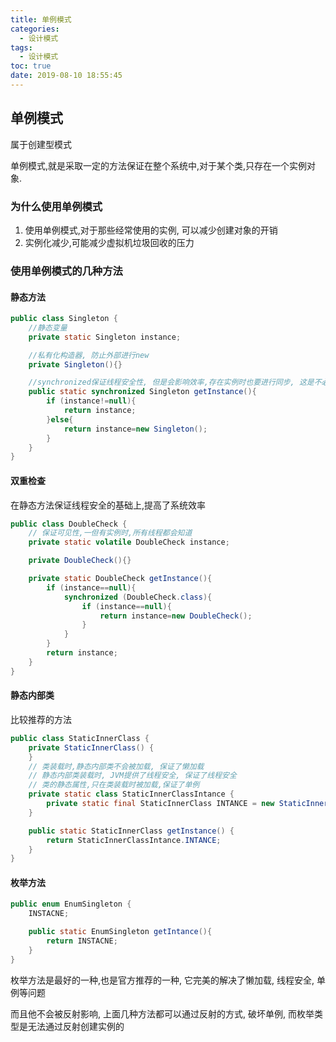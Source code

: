 ```yaml
---
title: 单例模式
categories:
  - 设计模式
tags:
  - 设计模式
toc: true
date: 2019-08-10 18:55:45
---
```

## 单例模式

属于创建型模式

单例模式,就是采取一定的方法保证在整个系统中,对于某个类,只存在一个实例对象.

### 为什么使用单例模式

1. 使用单例模式,对于那些经常使用的实例, 可以减少创建对象的开销
2. 实例化减少,可能减少虚拟机垃圾回收的压力

### 使用单例模式的几种方法

#### 静态方法

```java
public class Singleton {
    //静态变量
    private static Singleton instance;

    //私有化构造器, 防止外部进行new
    private Singleton(){}

    //synchronized保证线程安全性, 但是会影响效率,存在实例时也要进行同步, 这是不必要的
    public static synchronized Singleton getInstance(){
        if (instance!=null){
            return instance;
        }else{
            return instance=new Singleton();
        }
    }
}
```

#### 双重检查

在静态方法保证线程安全的基础上,提高了系统效率

```java
public class DoubleCheck {
    // 保证可见性,一但有实例时,所有线程都会知道
    private static volatile DoubleCheck instance;

    private DoubleCheck(){}

    private static DoubleCheck getInstance(){
        if (instance==null){
            synchronized (DoubleCheck.class){
                if (instance==null){
                    return instance=new DoubleCheck();
                }
            }
        }
        return instance;
    }
}
```

#### 静态内部类

比较推荐的方法

```java
public class StaticInnerClass {
    private StaticInnerClass() {
    }
    // 类装载时,静态内部类不会被加载, 保证了懒加载
    // 静态内部类装载时, JVM提供了线程安全, 保证了线程安全
    // 类的静态属性,只在类装载时被加载,保证了单例
    private static class StaticInnerClassIntance {
        private static final StaticInnerClass INTANCE = new StaticInnerClass();
    }

    public static StaticInnerClass getInstance() {
        return StaticInnerClassIntance.INTANCE;
    }
}
```

#### 枚举方法

```java
public enum EnumSingleton {
    INSTACNE;

    public static EnumSingleton getIntance(){
        return INSTACNE;
    }
}
```

枚举方法是最好的一种,也是官方推荐的一种, 它完美的解决了懒加载, 线程安全, 单例等问题

而且他不会被反射影响, 上面几种方法都可以通过反射的方式, 破坏单例, 而枚举类型是无法通过反射创建实例的
